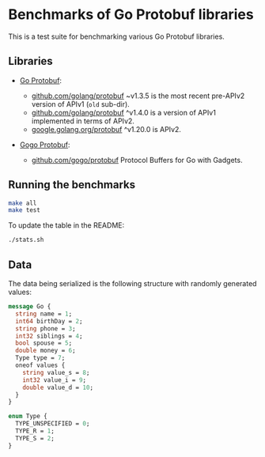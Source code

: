 # Benchmarks of Go Protobuf libraries

This is a test suite for benchmarking various Go Protobuf libraries.

## Libraries

* [Go Protobuf](https://blog.golang.org/protobuf-apiv2):
  - [github.com/golang/protobuf](https://github.com/golang/protobuf/releases/tag/v1.3.5) ~v1.3.5 is the most recent pre-APIv2 version of APIv1 (`old` sub-dir).
  - [github.com/golang/protobuf](https://github.com/golang/protobuf) ^v1.4.0 is a version of APIv1 implemented in terms of APIv2.
  - [google.golang.org/protobuf](https://github.com/protocolbuffers/protobuf-go) ^v1.20.0 is APIv2.

* [Gogo Protobuf](https://github.com/gogo/protobuf):
  - [github.com/gogo/protobuf](https://github.com/gogo/protobuf) Protocol Buffers for Go with Gadgets.

## Running the benchmarks

```bash
make all
make test
```

To update the table in the README:

```bash
./stats.sh
```

## Data

The data being serialized is the following structure with randomly generated values:

```proto
message Go {
  string name = 1;
  int64 birthDay = 2;
  string phone = 3;
  int32 siblings = 4;
  bool spouse = 5;
  double money = 6;
  Type type = 7;
  oneof values {
    string value_s = 8;
    int32 value_i = 9;
    double value_d = 10;
  }
}

enum Type {
  TYPE_UNSPECIFIED = 0;
  TYPE_R = 1;
  TYPE_S = 2;
}
```


